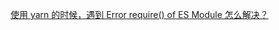[使用 yarn 的时候，遇到 Error require() of ES Module 怎么解决？](https://blog.csdn.net/shaoshaoh/article/details/136245349)

